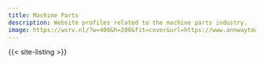 ```yaml
---
title: Machine Parts
description: Website profiles related to the machine parts industry.
image: https://wsrv.nl/?w=400&h=200&fit=cover&url=https://www.annwaytools.com/proimages/pb/product/tool-holder/th-2/th-2-1-1.jpg
---
```


{{< site-listing >}}